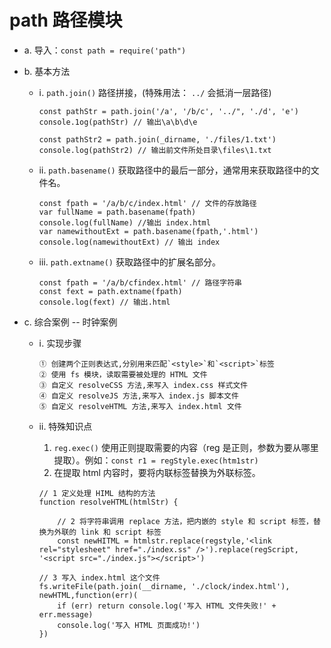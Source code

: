 # path 路径模块

- a. 导入：`const path = require('path")`

- b. 基本方法

  - ⅰ. `path.join()` 路径拼接，(特殊用法： `../` 会抵消一层路径)

    ```
    const pathStr = path.join('/a', '/b/c', '../", './d', 'e')
    console.1og(pathStr) // 输出\a\b\d\e

    const pathStr2 = path.join(_dirname, './files/1.txt')
    console.log(pathStr2) // 输出前文件所处目录\files\1.txt
    ```

  - ⅱ. `path.basename()` 获取路径中的最后一部分，通常用来获取路径中的文件名。

    ```
    const fpath = '/a/b/c/index.html' // 文件的存放路径
    var fullName = path.basename(fpath)
    console.log(fullName) //输出 index.html
    var namewithoutExt = path.basename(fpath,'.html')
    console.log(namewithoutExt) // 输出 index

    ```

  - ⅲ. `path.extname()` 获取路径中的扩展名部分。

    ```
    const fpath = '/a/b/cfindex.html' // 路径字符串
    const fext = path.extname(fpath)
    console.log(fext) // 输出.html
    ```

- c. 综合案例 -- 时钟案例

  - ⅰ. 实现步骤

        ① 创建两个正则表达式,分别用来匹配`<style>`和`<script>`标签
        ② 使用 fs 模块，读取需要被处理的 HTML 文件
        ③ 自定义 resolveCSS 方法,来写入 index.css 样式文件
        ④ 自定义 resolveJS 方法,来写入 index.js 脚本文件
        ⑤ 自定义 resolveHTML 方法,来写入 index.html 文件

  - ⅱ. 特殊知识点

    1. `reg.exec()` 使用正则提取需要的内容（reg 是正则，参数为要从哪里提取）。例如：`const r1 = regStyle.exec(htm1str)`
    2. 在提取 html 内容时，要将内联标签替换为外联标签。

    ```
    // 1 定义处理 HIML 结构的方法
    function resolveHTML(htmlStr) {

        // 2 将字符串调用 replace 方法，把内嵌的 style 和 script 标签，替换为外联的 link 和 script 标签
        const newHITML = htmlstr.replace(regstyle,'<link rel="stylesheet" href="./index.ss" />').replace(regScript, '<script src="./index.js"></script>')

    // 3 写入 index.html 这个文件
    fs.writeFile(path.join(__dirname, './clock/index.html'), newHTML,function(err)(
        if (err) return console.log('写入 HTML 文件失败!' + err.message)
        console.log('写入 HTML 页面成功!')
    })
    ```
